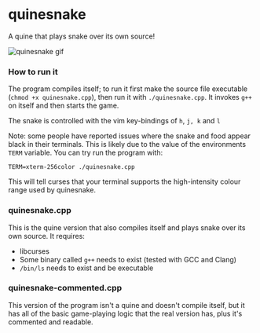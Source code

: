 # quinesnake
A quine that plays snake over its own source!

![quinesnake gif](animation.gif)

### How to run it
The program compiles itself; to run it first make the source file executable
(`chmod +x quinesnake.cpp`), then run it with `./quinesnake.cpp`. It invokes
`g++` on itself and then starts the game.

The snake is controlled with the vim key-bindings of `h`, `j, k` and `l`

Note: some people have reported issues where the snake and food appear black
in their terminals. This is likely due to the value of the environments
`TERM` variable. You can try run the program with:
```
TERM=xterm-256color ./quinesnake.cpp
```
This will tell curses that your terminal supports the high-intensity colour
range used by quinesnake.

### quinesnake.cpp
This is the quine version that also compiles itself and plays snake over its
own source. It requires:
- libcurses
- Some binary called `g++` needs to exist (tested with GCC and Clang)
- `/bin/ls` needs to exist and be executable

### quinesnake-commented.cpp
This version of the program isn't a quine and doesn't compile itself, but it
has all of the basic game-playing logic that the real version has, plus it's
commented and readable.
